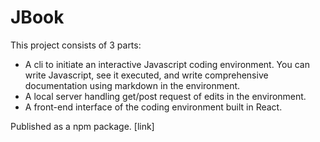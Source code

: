 # JBook

This project consists of 3 parts:
- A cli to initiate an interactive Javascript coding environment. You can write Javascript, see it executed, and write comprehensive documentation using markdown in the environment.
- A local server handling get/post request of edits in the environment.
- A front-end interface of the coding environment built in React.

Published as a npm package. [link] 
